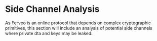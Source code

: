 # Side Channel Analysis

As Ferveo is an online protocol that depends on complex cryptographic primitives, this section will include an analysis of potential side channels where private dta and keys may be leaked.